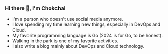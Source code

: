 ### Hi there 👋, I'm Chokchai
- I'm a person who doesn't use social media anymore.
- I love spending my time learning new things, especially in DevOps and Cloud.
- My favorite programming language is Go (2024 is for Go, to be honest).
- Walking in the park is one of my favorite activities.
- I also write a blog mainly about DevOps and Cloud technology.

<!--
**ArmLegend/ArmLegend** is a ✨ _special_ ✨ repository because its `README.md` (this file) appears on your GitHub profile.

Here are some ideas to get you started:

- 🔭 I’m currently working on ...
- 🌱 I’m currently learning ...
- 👯 I’m looking to collaborate on ...
- 🤔 I’m looking for help with ...
- 💬 Ask me about ...
- 📫 How to reach me: ...
- 😄 Pronouns: ...
- ⚡ Fun fact: ...
-->
